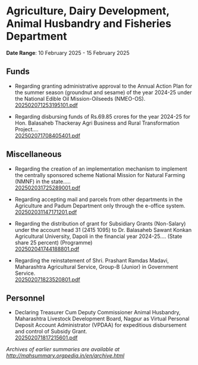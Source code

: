 # Agriculture, Dairy Development, Animal Husbandry and Fisheries Department

**Date Range**: 10 February 2025 - 15 February 2025


## Funds
- Regarding granting administrative approval to the Annual Action Plan for the summer season (groundnut and sesame) of the year 2024-25 under the National Edible Oil Mission-Oilseeds (NMEO-OS).\
  [202502071253195101.pdf](https://gr.maharashtra.gov.in/Site/Upload/Government%20Resolutions/English/202502071253195101.pdf)

- Regarding disbursing funds of Rs.69.85 crores for the year 2024-25 for Hon. Balasaheb Thackeray Agri Business and Rural Transformation Project....\
  [202502071708405401.pdf](https://gr.maharashtra.gov.in/Site/Upload/Government%20Resolutions/English/202502071708405401.pdf)

## Miscellaneous
- Regarding the creation of an implementation mechanism to implement the centrally sponsored scheme National Mission for Natural Farming (NMNF) in the state.....\
  [202502031725289001.pdf](https://gr.maharashtra.gov.in/Site/Upload/Government%20Resolutions/English/202502031725289001.pdf)

- Regarding accepting mail and parcels from other departments in the Agriculture and Padum Department only through the e-office system.\
  [202502031147171201.pdf](https://gr.maharashtra.gov.in/Site/Upload/Government%20Resolutions/English/202502031147171201.pdf)

- Regarding the distribution of grant for Subsidiary Grants (Non-Salary) under the account head 31 (2415 1095) to Dr. Balasaheb Sawant Konkan Agricultural University, Dapoli in the financial year 2024-25.... (State share 25 percent) (Programme)\
  [202502041744188801.pdf](https://gr.maharashtra.gov.in/Site/Upload/Government%20Resolutions/English/202502041744188801.pdf)

- Regarding the reinstatement of Shri. Prashant Ramdas Madavi, Maharashtra Agricultural Service, Group-B (Junior) in Government Service.\
  [202502071823520801.pdf](https://gr.maharashtra.gov.in/Site/Upload/Government%20Resolutions/English/202502071823520801.pdf)

## Personnel
- Declaring Treasurer Cum Deputy Commissioner Animal Husbandry, Maharashtra Livestock Development Board, Nagpur as Virtual Personal Deposit Account Administrator (VPDAA) for expeditious disbursement and control of Subsidy Grant.\
  [202502071817215601.pdf](https://gr.maharashtra.gov.in/Site/Upload/Government%20Resolutions/English/202502071817215601.pdf)


*Archives of earlier summaries are available at http://mahsummary.orgpedia.in/en/archive.html*